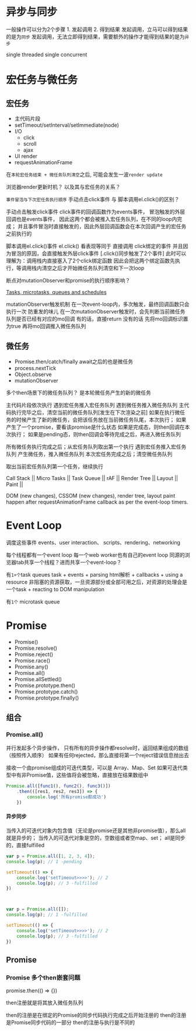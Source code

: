 # 异步与同步
一般操作可以分为2个步骤
    1. 发起调用
    2. 得到结果
发起调用，立马可以得到结果的是为`同步`
发起调用，无法立即得到结果，需要额外的操作才能得到结果的是为`异步`


single threaded
single concurrent 

# 宏任务与微任务
## 宏任务
+ 主代码片段
+ setTimeout/setInterval/setImmediate(node)
+ I/O
  + click
  + scroll
  + ajax
+ UI render
+ requestAnimationFrame

在`本轮宏任务结束 + 微任务队列清空`之后, 可能会发生一波`render update`

浏览器render更新时机？
以及其与宏任务的关系？

`事件冒泡与下次宏任务执行顺序`
手动点击click事件 与 脚本调用el.click()的区别？

手动点击触发click事件
    click事件的回调函数作为events事件，
    冒泡触发的外层回调也是events事件，
    因此这两个都会被推入宏任务队列，在不同的loop内完成；
    并且事件冒泡时直接触发的，因此外层回调函数会在本次回调产生的宏任务之前执行的

脚本调用el.click()事件
    el.click() 看表现等同于 直接调用 click绑定的事件
    并且因为冒泡的原因，会直接触发外层click事件 [.click()同步触发了2个事件]
    此时可以理解为：调用栈内直接塞入了2个click绑定函数
    因此会把这两个绑定函数先执行，等调用栈内清空之后才开始微任务队列清空和下一次loop
    

断点对mutationObserver和promise的执行顺序影响？

[Tasks, microtasks, queues and schedules](https://jakearchibald.com/2015/tasks-microtasks-queues-and-schedules/)

mutationObserver触发机制
    在一次event-loop内，多次触发，最终回调函数只会执行一次
    防重发的味儿
        在一次mutationObserver触发时，会先判断当前微任务队列是否已经有对应的mo回调
            有的话，直接return
            没有的话
                先将mo回调标识置为true
                再将mo回调推入微任务队列

## 微任务
+ Promise.then/catch/finally  await之后的也是微任务
+ process.nextTick
+ Object.observe
+ mutationObserver

多个then场景下的微任务队列？
    是本轮微任务产生的新的微任务

主代码片段依次执行
遇到宏任务推入宏任务队列
遇到微任务推入微任务队列
主代码执行完毕之后，清空当前的微任务队列[发生在下次渲染之前]
    如果在执行微任务的时候产生了新的微任务，会把该任务放在当前微任务队尾，本次执行；
    如果产生了一个promise，要看该promise是什么状态
        如果是完成态，则then回调在本次执行；
        如果是pending态，则then回调会等待完成之后，再进入微任务队列

所有微任务执行完成之后；从宏任务队列取出第一个执行
    遇到宏任务推入宏任务队列
    产生微任务，推入微任务队列
    本次宏任务完成之后；清空微任务队列

取出当前宏任务队列第一个任务，继续执行

Call Stack || Micro Tasks || Task Queue || rAF || Render Tree || Layout || Paint || <OS Native calls to draw the pixels on a screen>

DOM (new changes), 
CSSOM (new changes), 
render tree, 
layout 
paint 
happen after requestAnimationFrame callback as per the event-loop timers. 

# Event Loop
调度这些事件
events、user interaction、 scripts、rendering、networking

每个线程都有一个event loop
每一个web worker也有自己的event loop
同源的浏览器tab共享一个线程？进而共享一个event-loop？


有`1+个`task queues
    task
        + events
        + parsing html解析
        + callbacks
        + using a resource  非阻塞的资源获取，一旦资源部分或全部可用之后，对资源的处理会是一个task
        + reacting to DOM manipulation 

有`1个` microtask queue

# Promise
+ Promise()
+ Promise.resolve()
+ Promise.reject()
+ Promise.race()
+ Promise.any()
+ Promise.all()
+ Promise.allSettled()
+ Promise.prototype.then()
+ Promise.prototype.catch()
+ Promise.prototype.finally()

## 组合

### Promise.all()
并行发起多个异步操作，
    只有所有的异步操作都resolve时，返回结果组成的数组（按照传入顺序）
    如果有任何rejected，那么直接将第一个reject错误信息抛出去

接收一个由promise组成的可迭代类型，可以是 Array、Map、Set
    如果可迭代类型中有非Promise值，这些值将会被忽略，直接放在结果数组中

```js
Promise.all([func1(), func2(), func3()])
    .then(([res1, res2, res3]) => {
        console.log('所有promise都成功')
    })
```

#### 异步同步
当传入的可迭代对象内包含值（无论是promise还是其他非promise值），那么all就是异步的；
当传入的可迭代对象是空的，空数组或者空map、set； all是同步的，直接fulfilled

```js
var p = Promise.all([1, 2, 3, 4]);
console.log(p); // 1 -pending

setTimeout(() => {
    console.log('setTimeout>>>>'); // 2
    console.log(p); // 3 -fulfilled
})



var p = Promise.all([]);
console.log(p); // 1 -fulfilled

setTimeout(() => {
    console.log('setTimeout>>>>'); // 2
    console.log(p); // 3 -fulfilled
})
```


## Promise

### Promise 多个then嵌套问题
promise.then(() => {})

then注册就是将其放入微任务队列

then的注册是在绑定的Promise的同步代码执行完成之后开始注册的
then的注册是Promise同步代码的一部分
then的注册与执行是不同的

